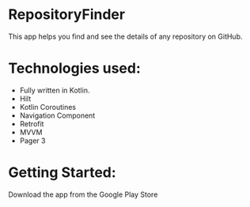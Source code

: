 # RepositoryFinder
This app helps you find and see the details of any repository on GitHub.

# Technologies used:
- Fully written in Kotlin.
- Hilt
- Kotlin Coroutines
- Navigation Component
- Retrofit
- MVVM
- Pager 3
# Getting Started:
Download the app from the Google Play Store
